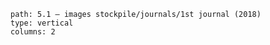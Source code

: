 ```img-gallery
path: 5.1 — images stockpile/journals/1st journal (2018)
type: vertical
columns: 2
```